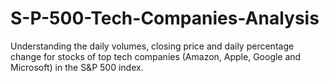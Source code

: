 # S-P-500-Tech-Companies-Analysis

Understanding the daily volumes, closing price and daily percentage change for stocks of top tech companies (Amazon, Apple, Google and Microsoft) in the S&P 500 index.
